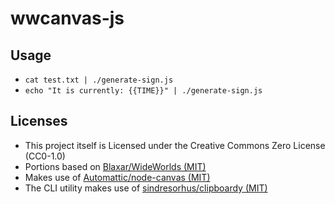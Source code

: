 # wwcanvas-js

## Usage

* `cat test.txt | ./generate-sign.js`
* `echo "It is currently: {{TIME}}" | ./generate-sign.js`

## Licenses

* This project itself is Licensed under the Creative Commons Zero License (CC0-1.0)
* Portions based on [Blaxar/WideWorlds (MIT)](https://github.com/Blaxar/WideWorlds/blob/dev/LICENSE)
* Makes use of [Automattic/node-canvas (MIT)](https://github.com/Automattic/node-canvas)
* The CLI utility makes use of [sindresorhus/clipboardy (MIT)](https://github.com/sindresorhus/clipboardy/blob/main/license)

